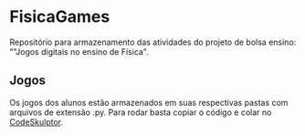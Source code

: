 # FisicaGames
Repositório para armazenamento das atividades do projeto de bolsa ensino: ""Jogos digitais no ensino de Física".

## Jogos
Os jogos dos alunos estão armazenados em suas respectivas pastas com arquivos de extensão .py. Para rodar basta copiar o código e colar no [CodeSkulptor](http://www.codeskulptor.org/).
